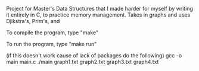 Project for Master's Data Structures that I made harder for myself by writing it entirely in C, to practice memory management.
Takes in graphs and uses Djikstra's, Prim's, and 

To compile the program, type "make"

To run the program, type "make run"


(if this doesn't work cause of lack of packages do the following)
gcc -o main main.c
./main graph1.txt graph2.txt graph3.txt graph4.txt

